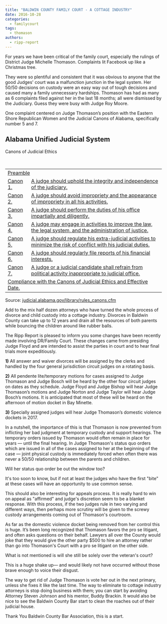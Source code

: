 ```yaml
---
title: "BALDWIN COUNTY FAMILY COURT - A COTTAGE INDUSTRY"
date: 2016-10-28
categories: 
  - familycourt
tags: 
  - thomason
authors: 
  - ripp-report
---
```


For years we have been critical of the family court, especially the rulings of District Judge Michelle Thomason. Complaints lit Facebook up like a Christmas tree.

They were so plentiful and consistent that it was obvious to anyone that the good Judges' court was a malfunction junction in the legal system. Her 50/50 decisions on custody were an easy way out of tough decisions and caused many a family unnecessary hardships. Thomason has had as many as 6 complaints filed against her in the last 18 months; all were dismissed by the Judiciary. Guess they were busy with Judge Roy Moore.

One complaint centered on Judge Thomason’s position with the Eastern Shore Republican Women and the Judicial Canons of Alabama, specifically number 5 and 7.

## Alabama Unified Judicial System

Canons of Judicial Ethics

 

<table width="100%"><tbody><tr><td colspan="2"><a href="http://judicial.alabama.gov/library/rules/canpre.pdf" target="_blank" rel="noopener">Preamble</a></td></tr><tr><td width="15%"><a href="http://judicial.alabama.gov/library/rules/can1.pdf" target="_blank" rel="noopener">Canon 1.</a></td><td width="85%"><a href="http://judicial.alabama.gov/library/rules/can1.pdf" target="_blank" rel="noopener">A judge should uphold the integrity and independence of the judiciary.</a></td></tr><tr><td valign="top"><a href="http://judicial.alabama.gov/library/rules/can2.pdf" target="_blank" rel="noopener">Canon 2.</a></td><td><a href="http://judicial.alabama.gov/library/rules/can2.pdf" target="_blank" rel="noopener">A judge should avoid impropriety and the appearance of impropriety in all his activities.</a></td></tr><tr><td><a href="http://judicial.alabama.gov/library/rules/can3.pdf" target="_blank" rel="noopener">Canon 3.</a></td><td><a href="http://judicial.alabama.gov/library/rules/can3.pdf" target="_blank" rel="noopener">A judge should perform the duties of his office impartially and diligently.</a></td></tr><tr><td valign="top"><a href="http://judicial.alabama.gov/library/rules/can4.pdf" target="_blank" rel="noopener">Canon 4.</a></td><td><a href="http://judicial.alabama.gov/library/rules/can4.pdf" target="_blank" rel="noopener">A judge may engage in activities to improve the law, the legal system, and the administration of justice.</a></td></tr><tr><td valign="top"><a href="http://judicial.alabama.gov/library/rules/can5.pdf" target="_blank" rel="noopener">Canon 5.</a></td><td><a href="http://judicial.alabama.gov/library/rules/can5.pdf" target="_blank" rel="noopener">A judge should regulate his extra-judicial activities to minimize the risk of conflict with his judicial duties.</a></td></tr><tr><td><a href="http://judicial.alabama.gov/library/rules/can6.pdf" target="_blank" rel="noopener">Canon 6.</a></td><td><a href="http://judicial.alabama.gov/library/rules/can6.pdf" target="_blank" rel="noopener">A judge should regularly file reports of his financial interests.</a></td></tr><tr><td valign="top"><a href="http://judicial.alabama.gov/library/rules/can7.pdf" target="_blank" rel="noopener">Canon 7.</a></td><td><a href="http://judicial.alabama.gov/library/rules/can7.pdf" target="_blank" rel="noopener">A judge or a judicial candidate shall refrain from political activity inappropriate to judicial office.</a></td></tr><tr><td colspan="2"><a href="http://judicial.alabama.gov/library/rules/cancom.pdf" target="_blank" rel="noopener">Compliance with the Canons of Judicial Ethics and Effective Date.</a></td></tr></tbody></table>

Source: [judicial.alabama.gov/library/rules\_canons.cfm](http://judicial.alabama.gov/library/rules_canons.cfm)

Add to the mix half dozen attorneys who have turned the whole process of divorce and child custody into a cottage industry. Divorces in Baldwin County can take up to 12 years and drain all the resources of both parents while bouncing the children around like rubber balls.

The Ripp Report is pleased to inform you some changes have been recently made involving DR/Family Court. These changes came from presiding Judge Floyd and are intended to assist the parties in court and to hear final trials more expeditiously.

**1)** All answer and waiver divorces will be assigned by the clerks and handled by the four general jurisdiction circuit judges on a rotating basis.

**2)** All pendente lite/temporary motions for cases assigned to Judge Thomason and Judge Bosch will be heard by the other four circuit judges on dates as they schedule. Judge Floyd and Judge Bishop will hear Judge Thomason’s motions and Judge Norton and Judge Taylor will hear Judge Bosch’s motions. It is anticipated that most of these will be heard on the afternoon of motion docket in Bay Minette.

**3)** Specially assigned judges will hear Judge Thomason’s domestic violence dockets in 2017.

In a nutshell, the importance of this is that Thomason is now prevented from inflicting her bad judgment at temporary custody and support hearings. The temporary orders issued by Thomason would often remain in place for years — until the final hearing. In Judge Thomason's status quo orders which are issued in all of the cases assigned to her at the beginning of the case — joint physical custody is immediately forced when often there was never a 50/50 relationship between the parents and children.

Will her status quo order be out the window too?

It's too soon to know, but if not at least the judges who have the first "bite" at these cases will have an opportunity to use common sense.

This should also be interesting for appeals process. It is really hard to win on appeal as "affirmed" and judge's discretion seem to be a blanket response. With this process, if the two judges rule in two varying and different ways, then perhaps more scrutiny will be given to the screwy custody arrangements coming out of Thomason's courtroom.

As far as the domestic violence docket being removed from her control this is huge. It’s been long recognized that Thomason favors the pro se litigant, and often asks questions on their behalf. Lawyers all over the County would joke that they would give the other party $500 to hire an attorney rather than go into Thomason's Court with a pro se litigant on the other side.

What is not mentioned is will she still be solely over the veteran's court?

This is a huge shake up— and would likely not have occurred without those brave enough to voice their disgust.

The way to get rid of Judge Thomason is vote her out in the next primary, unless she fixes it like the last time. The way to eliminate to cottage industry attorneys is stop doing business with them; you can start by avoiding Attorney Steven Johnson and his mentor, Buddy Brackin. It would also be nice to see the Baldwin County Bar start to clean the roaches out of their judicial house.

Thank You Baldwin County Bar Association, this is a start.
